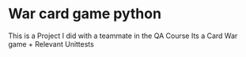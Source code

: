 # War card game python
This is a Project I did with a teammate in the QA Course
Its a Card War game + Relevant Unittests
